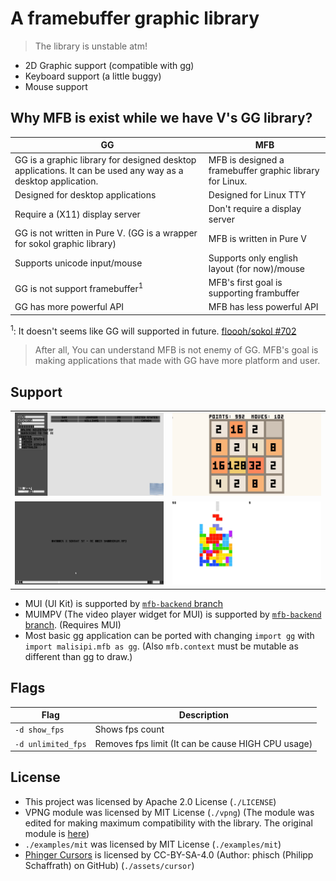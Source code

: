 # A framebuffer graphic library

> The library is unstable atm!

* 2D Graphic support (compatible with gg)
* Keyboard support (a little buggy)
* Mouse support

## Why MFB is exist while we have V's GG library?

| GG  | MFB |
|-----|-----|
| GG is a graphic library for designed desktop applications. It can be used any way as a desktop application. | MFB is designed a framebuffer graphic library for Linux. |
| Designed for desktop applications | Designed for Linux TTY |
| Require a (X11) display server    | Don't require a display server |
| GG is not written in Pure V. (GG is a wrapper for sokol graphic library) | MFB is written in Pure V |
| Supports unicode input/mouse | Supports only english layout (for now)/mouse |
| GG is not support framebuffer<sup>1</sup> | MFB's first goal is supporting frambuffer |
| GG has more powerful API | MFB has less powerful API |

<sup>1</sup>: It doesn't seems like GG will supported in future. [floooh/sokol #702](https://github.com/floooh/sokol/issues/702)

> After all, You can understand MFB is not enemy of GG. MFB's goal is making applications that made with GG have more platform and user.

## Support

|                          |                          |
|--------------------------|--------------------------|
|![](./docs/mui_demo.png)  |![](./docs/2048.png)      |
|![](./docs/player.png)    |![](./docs/tetris.png)    |

* MUI (UI Kit) is supported by [`mfb-backend` branch](https://github.com/malisipi/mui/tree/mfb-backend)
* MUIMPV (The video player widget for MUI) is supported by [`mfb-backend` branch](https://github.com/malisipi/muimpv/tree/mfb-backend). (Requires MUI)
* Most basic gg application can be ported with changing `import gg` with `import malisipi.mfb as gg`. (Also `mfb.context` must be mutable as different than gg to draw.)

## Flags

|Flag|Description|
|-|-|
|`-d show_fps`| Shows fps count |
|`-d unlimited_fps`| Removes fps limit (It can be cause HIGH CPU usage) |

## License

* This project was licensed by Apache 2.0 License (`./LICENSE`)
* VPNG module was licensed by MIT License (`./vpng`) (The module was edited for making maximum compatibility with the library. The original module is [here](https://github.com/Henrixounez/vpng))
* `./examples/mit` was licensed by MIT License (`./examples/mit`)
* [Phinger Cursors](https://github.com/phisch/phinger-cursors/) is licensed by CC-BY-SA-4.0 (Author: phisch (Philipp Schaffrath) on GitHub) (`./assets/cursor`)
